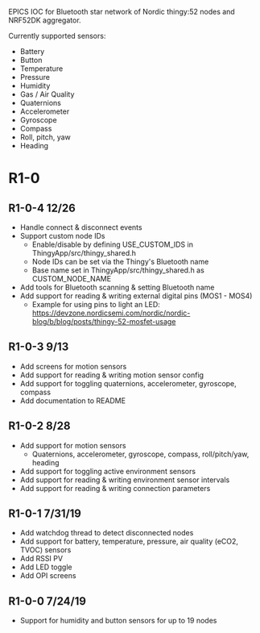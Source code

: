 EPICS IOC for Bluetooth star network of Nordic thingy:52 nodes and NRF52DK aggregator.

Currently supported sensors:

- Battery
- Button
- Temperature
- Pressure
- Humidity
- Gas / Air Quality
- Quaternions
- Accelerometer
- Gyroscope
- Compass
- Roll, pitch, yaw
- Heading


R1-0
=================


R1-0-4 12/26
---
- Handle connect & disconnect events
- Support custom node IDs
	- Enable/disable by defining USE_CUSTOM_IDS in ThingyApp/src/thingy_shared.h
	- Node IDs can be set via the Thingy's Bluetooth name
	- Base name set in ThingyApp/src/thingy_shared.h as CUSTOM_NODE_NAME
- Add tools for Bluetooth scanning & setting Bluetooth name
- Add support for reading & writing external digital pins (MOS1 - MOS4)
	- Example for using pins to light an LED: https://devzone.nordicsemi.com/nordic/nordic-blog/b/blog/posts/thingy-52-mosfet-usage


R1-0-3 9/13
---
- Add screens for motion sensors
- Add support for reading & writing motion sensor config
- Add support for toggling quaternions, accelerometer, gyroscope, compass
- Add documentation to README

R1-0-2 8/28
----
- Add support for motion sensors
	- Quaternions, accelerometer, gyroscope, compass, roll/pitch/yaw, heading
- Add support for toggling active environment sensors
- Add support for reading & writing environment sensor intervals
- Add support for reading & writing connection parameters


R1-0-1 7/31/19
----
- Add watchdog thread to detect disconnected nodes
- Add support for battery, temperature, pressure, air quality (eCO2, TVOC) sensors
- Add RSSI PV
- Add LED toggle
- Add OPI screens

R1-0-0 7/24/19
----
- Support for humidity and button sensors for up to 19 nodes

